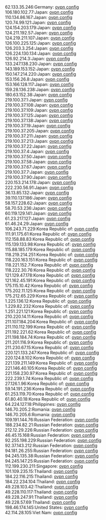 62.133.35.246:Germany: [ovpn config](vpn/62_133_35_246.ovpn)  
106.180.102.77:Japan: [ovpn config](vpn/106_180_102_77.ovpn)  
110.134.86.167:Japan: [ovpn config](vpn/110_134_86_167.ovpn)  
120.74.99.121:Japan: [ovpn config](vpn/120_74_99_121.ovpn)  
124.154.203.179:Japan: [ovpn config](vpn/124_154_203_179.ovpn)  
124.211.192.57:Japan: [ovpn config](vpn/124_211_192_57.ovpn)  
124.219.211.107:Japan: [ovpn config](vpn/124_219_211_107.ovpn)  
126.100.225.125:Japan: [ovpn config](vpn/126_100_225_125.ovpn)  
126.203.3.254:Japan: [ovpn config](vpn/126_203_3_254.ovpn)  
126.224.130.134:Japan: [ovpn config](vpn/126_224_130_134.ovpn)  
126.92.214.3:Japan: [ovpn config](vpn/126_92_214_3.ovpn)  
133.247.138.230:Japan: [ovpn config](vpn/133_247_138_230.ovpn)  
143.189.153.152:Japan: [ovpn config](vpn/143_189_153_152.ovpn)  
150.147.214.220:Japan: [ovpn config](vpn/150_147_214_220.ovpn)  
153.156.26.8:Japan: [ovpn config](vpn/153_156_26_8.ovpn)  
153.166.128.117:Japan: [ovpn config](vpn/153_166_128_117.ovpn)  
159.28.136.238:Japan: [ovpn config](vpn/159_28_136_238.ovpn)  
180.63.152.38:Japan: [ovpn config](vpn/180_63_152_38.ovpn)  
219.100.37.1:Japan: [ovpn config](vpn/219_100_37_1.ovpn)  
219.100.37.108:Japan: [ovpn config](vpn/219_100_37_108.ovpn)  
219.100.37.109:Japan: [ovpn config](vpn/219_100_37_109.ovpn)  
219.100.37.125:Japan: [ovpn config](vpn/219_100_37_125.ovpn)  
219.100.37.138:Japan: [ovpn config](vpn/219_100_37_138.ovpn)  
219.100.37.19:Japan: [ovpn config](vpn/219_100_37_19.ovpn)  
219.100.37.205:Japan: [ovpn config](vpn/219_100_37_205.ovpn)  
219.100.37.211:Japan: [ovpn config](vpn/219_100_37_211.ovpn)  
219.100.37.213:Japan: [ovpn config](vpn/219_100_37_213.ovpn)  
219.100.37.22:Japan: [ovpn config](vpn/219_100_37_22.ovpn)  
219.100.37.4:Japan: [ovpn config](vpn/219_100_37_4.ovpn)  
219.100.37.50:Japan: [ovpn config](vpn/219_100_37_50.ovpn)  
219.100.37.58:Japan: [ovpn config](vpn/219_100_37_58.ovpn)  
219.100.37.67:Japan: [ovpn config](vpn/219_100_37_67.ovpn)  
219.100.37.7:Japan: [ovpn config](vpn/219_100_37_7.ovpn)  
219.100.37.90:Japan: [ovpn config](vpn/219_100_37_90.ovpn)  
220.153.214.178:Japan: [ovpn config](vpn/220_153_214_178.ovpn)  
222.230.56.91:Japan: [ovpn config](vpn/222_230_56_91.ovpn)  
36.13.85.132:Japan: [ovpn config](vpn/36_13_85_132.ovpn)  
39.110.137.186:Japan: [ovpn config](vpn/39_110_137_186.ovpn)  
58.157.228.62:Japan: [ovpn config](vpn/58_157_228_62.ovpn)  
58.70.53.236:Japan: [ovpn config](vpn/58_70_53_236.ovpn)  
60.119.129.141:Japan: [ovpn config](vpn/60_119_129_141.ovpn)  
61.23.217.127:Japan: [ovpn config](vpn/61_23_217_127.ovpn)  
61.46.24.29:Japan: [ovpn config](vpn/61_46_24_29.ovpn)  
106.243.71.229:Korea Republic of: [ovpn config](vpn/106_243_71_229.ovpn)  
111.91.175.61:Korea Republic of: [ovpn config](vpn/111_91_175_61.ovpn)  
112.158.88.83:Korea Republic of: [ovpn config](vpn/112_158_88_83.ovpn)  
115.139.133.98:Korea Republic of: [ovpn config](vpn/115_139_133_98.ovpn)  
115.88.185.179:Korea Republic of: [ovpn config](vpn/115_88_185_179.ovpn)  
118.219.214.251:Korea Republic of: [ovpn config](vpn/118_219_214_251.ovpn)  
118.220.163.151:Korea Republic of: [ovpn config](vpn/118_220_163_151.ovpn)  
118.221.152.7:Korea Republic of: [ovpn config](vpn/118_221_152_7.ovpn)  
118.222.30.76:Korea Republic of: [ovpn config](vpn/118_222_30_76.ovpn)  
121.129.47.178:Korea Republic of: [ovpn config](vpn/121_129_47_178.ovpn)  
121.162.45.191:Korea Republic of: [ovpn config](vpn/121_162_45_191.ovpn)  
175.115.10.42:Korea Republic of: [ovpn config](vpn/175_115_10_42.ovpn)  
175.202.11.125:Korea Republic of: [ovpn config](vpn/175_202_11_125.ovpn)  
175.212.65.229:Korea Republic of: [ovpn config](vpn/175_212_65_229.ovpn)  
1.225.136.12:Korea Republic of: [ovpn config](vpn/1_225_136_12.ovpn)  
1.229.82.232:Korea Republic of: [ovpn config](vpn/1_229_82_232.ovpn)  
1.251.221.121:Korea Republic of: [ovpn config](vpn/1_251_221_121.ovpn)  
210.220.14.11:Korea Republic of: [ovpn config](vpn/210_220_14_11.ovpn)  
211.107.184.204:Korea Republic of: [ovpn config](vpn/211_107_184_204.ovpn)  
211.110.112.199:Korea Republic of: [ovpn config](vpn/211_110_112_199.ovpn)  
211.192.221.62:Korea Republic of: [ovpn config](vpn/211_192_221_62.ovpn)  
211.198.184.74:Korea Republic of: [ovpn config](vpn/211_198_184_74.ovpn)  
211.201.116.9:Korea Republic of: [ovpn config](vpn/211_201_116_9.ovpn)  
211.230.67.15:Korea Republic of: [ovpn config](vpn/211_230_67_15.ovpn)  
220.121.133.247:Korea Republic of: [ovpn config](vpn/220_121_133_247.ovpn)  
220.124.8.102:Korea Republic of: [ovpn config](vpn/220_124_8_102.ovpn)  
221.139.211.149:Korea Republic of: [ovpn config](vpn/221_139_211_149.ovpn)  
221.146.40.105:Korea Republic of: [ovpn config](vpn/221_146_40_105.ovpn)  
221.158.230.97:Korea Republic of: [ovpn config](vpn/221_158_230_97.ovpn)  
222.239.1.74:Korea Republic of: [ovpn config](vpn/222_239_1_74.ovpn)  
27.126.1.96:Korea Republic of: [ovpn config](vpn/27_126_1_96.ovpn)  
59.14.191.236:Korea Republic of: [ovpn config](vpn/59_14_191_236.ovpn)  
61.253.119.70:Korea Republic of: [ovpn config](vpn/61_253_119_70.ovpn)  
61.80.40.18:Korea Republic of: [ovpn config](vpn/61_80_40_18.ovpn)  
64.224.127.18:Philippines: [ovpn config](vpn/64_224_127_18.ovpn)  
146.70.205.2:Romania: [ovpn config](vpn/146_70_205_2.ovpn)  
146.70.205.6:Romania: [ovpn config](vpn/146_70_205_6.ovpn)  
109.191.144.76:Russian Federation: [ovpn config](vpn/109_191_144_76.ovpn)  
188.234.82.21:Russian Federation: [ovpn config](vpn/188_234_82_21.ovpn)  
212.12.29.226:Russian Federation: [ovpn config](vpn/212_12_29_226.ovpn)  
46.45.15.168:Russian Federation: [ovpn config](vpn/46_45_15_168.ovpn)  
92.255.198.229:Russian Federation: [ovpn config](vpn/92_255_198_229.ovpn)  
92.37.143.212:Russian Federation: [ovpn config](vpn/92_37_143_212.ovpn)  
94.181.26.255:Russian Federation: [ovpn config](vpn/94_181_26_255.ovpn)  
94.245.135.38:Russian Federation: [ovpn config](vpn/94_245_135_38.ovpn)  
94.245.147.25:Russian Federation: [ovpn config](vpn/94_245_147_25.ovpn)  
112.199.230.211:Singapore: [ovpn config](vpn/112_199_230_211.ovpn)  
101.109.235.15:Thailand: [ovpn config](vpn/101_109_235_15.ovpn)  
184.22.116.215:Thailand: [ovpn config](vpn/184_22_116_215.ovpn)  
184.22.234.104:Thailand: [ovpn config](vpn/184_22_234_104.ovpn)  
49.228.103.42:Thailand: [ovpn config](vpn/49_228_103_42.ovpn)  
49.228.110.117:Thailand: [ovpn config](vpn/49_228_110_117.ovpn)  
49.228.247.91:Thailand: [ovpn config](vpn/49_228_247_91.ovpn)  
49.228.57.69:Thailand: [ovpn config](vpn/49_228_57_69.ovpn)  
198.46.174.145:United States: [ovpn config](vpn/198_46_174_145.ovpn)  
42.114.28.105:Viet Nam: [ovpn config](vpn/42_114_28_105.ovpn)  
